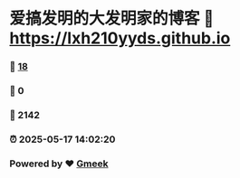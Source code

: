 # 爱搞发明的大发明家的博客 :link: https://lxh210yyds.github.io 
### :page_facing_up: [18](https://lxh210yyds.github.io/tag.html) 
### :speech_balloon: 0 
### :hibiscus: 2142 
### :alarm_clock: 2025-05-17 14:02:20 
### Powered by :heart: [Gmeek](https://github.com/Meekdai/Gmeek)
